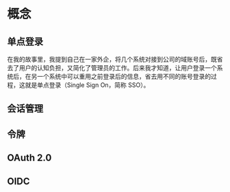 # 概念

## 单点登录

在我的故事里，我提到自己在一家外企，将几个系统对接到公司的域账号后，既省去了用户的认知负担，又简化了管理员的工作。后来我才知道，让用户登录一个系统后，在另一个系统中可以重用之前登录后的信息，省去用不同的账号登录的过程，这就是单点登录（Single Sign On，简称 SSO）。

## 会话管理



## 令牌



## OAuth 2.0

## OIDC